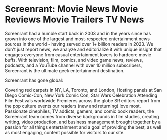 # Screenrant: Movie News Movie Reviews Movie Trailers TV News
Screenrant had a humble start back in 2003 and in the years since has grown into one of the largest and most-respected entertainment news sources in the world - having served over 1+ billion readers in 2023. We don't just report news, we analyze and editorialize it with unique insight that engages everyone from casual entertainment lovers to hardcore movie buffs. With television, film, comics, and video game news, reviews, podcasts, and a YouTube channel with over 10 million subscribers, Screenrant is the ultimate geek entertainment destination.

Screenrant has gone global:

Covering red carpets in NY, LA, Toronto, and London,
Hosting panels at San Diego Comic-Con, New York Comic Con, Star Wars Celebration
Attending Film Festivals worldwide
Premieres across the globe
SR editors report from the pop culture events our readers (new and returning) love most. Passionate cinephiles, TV addicts, gamers, and comic book readers, the Screenrant team comes from diverse backgrounds in film studies, creating writing, video production, and business management brought together by a passion for all things entertainment and a goal of providing the best, as well as most engaging, content possible for visitors to our site.
